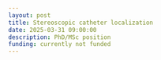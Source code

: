 ```yaml
---
layout: post
title: Stereoscopic catheter localization
date: 2025-03-31 09:00:00
description: PhD/MSc position 
funding: currently not funded
---
```

